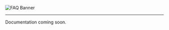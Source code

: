 <!-- Banner -->
![FAQ Banner](https://github.com/user-attachments/assets/6b33137b-37ca-4d52-82e7-3ff141afe936)

---

Documentation coming soon.
